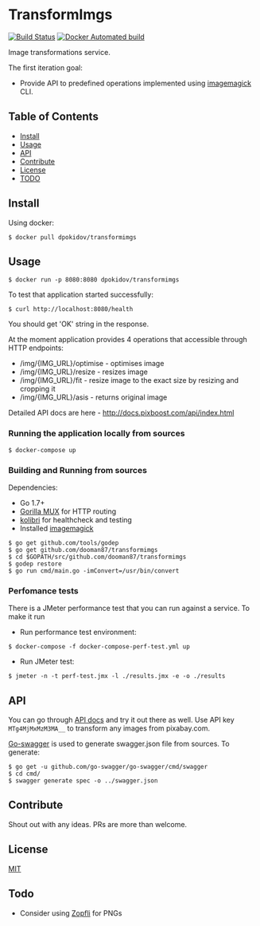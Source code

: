 # TransformImgs

[![Build Status](https://travis-ci.org/dooman87/transformimgs.svg?branch=master)](https://travis-ci.org/dooman87/transformimgs)
[![Docker Automated build](https://img.shields.io/docker/automated/jrottenberg/ffmpeg.svg)](https://hub.docker.com/r/dpokidov/transformimgs/)

Image transformations service.

The first iteration goal:

* Provide API to predefined operations implemented using [imagemagick](http://imagemagick.org) CLI.

## Table of Contents

- [Install](#install)
- [Usage](#usage)
- [API](#api)
- [Contribute](#contribute)
- [License](#license)
- [TODO](#todo)

## Install

Using docker:

```
$ docker pull dpokidov/transformimgs
```

## Usage

```
$ docker run -p 8080:8080 dpokidov/transformimgs
```

To test that application started successfully:

`$ curl http://localhost:8080/health`

You should get 'OK' string in the response.

At the moment application provides 4 operations that accessible through HTTP endpoints:

* /img/{IMG_URL}/optimise - optimises image
* /img/{IMG_URL}/resize - resizes image
* /img/{IMG_URL}/fit - resize image to the exact size by resizing and cropping it
* /img/{IMG_URL}/asis - returns original image

Detailed API docs are here - http://docs.pixboost.com/api/index.html

### Running the application locally from sources

```
$ docker-compose up
```

### Building and Running from sources 

Dependencies:

* Go 1.7+
* [Gorilla MUX](https://github.com/gorilla/mux) for HTTP routing
* [kolibri](https://github.com/dooman87/kolibri) for healthcheck and testing
* Installed [imagemagick](http://imagemagick.org)

```
$ go get github.com/tools/godep
$ go get github.com/dooman87/transformimgs
$ cd $GOPATH/src/github.com/dooman87/transformimgs
$ godep restore
$ go run cmd/main.go -imConvert=/usr/bin/convert
```

### Perfomance tests

There is a JMeter performance test that you can run against a service. To make it run
* Run performance test environment:
```
$ docker-compose -f docker-compose-perf-test.yml up
```
* Run JMeter test:
```
$ jmeter -n -t perf-test.jmx -l ./results.jmx -e -o ./results
```

## API

You can go through [API docs](http://docs.pixboost.com/api/index.html) and try it out there as well. Use 
API key `MTg4MjMxMzM3MA__` to transform any images from pixabay.com.

[Go-swagger](https://goswagger.io) is used to generate swagger.json file from sources. To generate:

```
$ go get -u github.com/go-swagger/go-swagger/cmd/swagger
$ cd cmd/
$ swagger generate spec -o ../swagger.json
```

## Contribute

Shout out with any ideas. PRs are more than welcome.

## License

[MIT](./LICENSE)

## Todo

* Consider using [Zopfli](https://github.com/google/zopfli) for PNGs